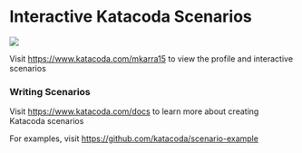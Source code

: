 # Interactive Katacoda Scenarios

[![](http://shields.katacoda.com/katacoda/mkarra15/count.svg)](https://www.katacoda.com/mkarra15 "Get your profile on Katacoda.com")

Visit https://www.katacoda.com/mkarra15 to view the profile and interactive scenarios

### Writing Scenarios
Visit https://www.katacoda.com/docs to learn more about creating Katacoda scenarios

For examples, visit https://github.com/katacoda/scenario-example
